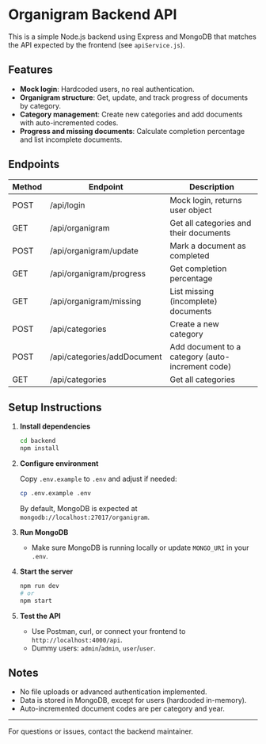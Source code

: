 # Organigram Backend API

This is a simple Node.js backend using Express and MongoDB that matches the API expected by the frontend (see `apiService.js`).

## Features
- **Mock login**: Hardcoded users, no real authentication.
- **Organigram structure**: Get, update, and track progress of documents by category.
- **Category management**: Create new categories and add documents with auto-incremented codes.
- **Progress and missing documents**: Calculate completion percentage and list incomplete documents.

## Endpoints

| Method | Endpoint                      | Description                                      |
|--------|-------------------------------|--------------------------------------------------|
| POST   | /api/login                    | Mock login, returns user object                   |
| GET    | /api/organigram               | Get all categories and their documents            |
| POST   | /api/organigram/update        | Mark a document as completed                     |
| GET    | /api/organigram/progress      | Get completion percentage                        |
| GET    | /api/organigram/missing       | List missing (incomplete) documents              |
| POST   | /api/categories               | Create a new category                            |
| POST   | /api/categories/addDocument   | Add document to a category (auto-increment code) |
| GET    | /api/categories               | Get all categories                               |

## Setup Instructions

1. **Install dependencies**

    ```bash
    cd backend
    npm install
    ```

2. **Configure environment**

    Copy `.env.example` to `.env` and adjust if needed:
    ```bash
    cp .env.example .env
    ```
    By default, MongoDB is expected at `mongodb://localhost:27017/organigram`.

3. **Run MongoDB**
    - Make sure MongoDB is running locally or update `MONGO_URI` in your `.env`.

4. **Start the server**

    ```bash
    npm run dev
    # or
    npm start
    ```

5. **Test the API**
    - Use Postman, curl, or connect your frontend to `http://localhost:4000/api`.
    - Dummy users: `admin`/`admin`, `user`/`user`.

## Notes
- No file uploads or advanced authentication implemented.
- Data is stored in MongoDB, except for users (hardcoded in-memory).
- Auto-incremented document codes are per category and year.

---

For questions or issues, contact the backend maintainer.
